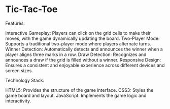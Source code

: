 # Tic-Tac-Toe

Features:

Interactive Gameplay: Players can click on the grid cells to make their moves, with the game dynamically updating the board.
Two-Player Mode: Supports a traditional two-player mode where players alternate turns.
Winner Detection: Automatically detects and announces the winner when a player aligns three marks in a row.
Draw Detection: Recognizes and announces a draw if the grid is filled without a winner.
Responsive Design: Ensures a consistent and enjoyable experience across different devices and screen sizes.


Technology Stack:

HTML5: Provides the structure of the game interface.
CSS3: Styles the game board and layout.
JavaScript: Implements the game logic and interactivity.
